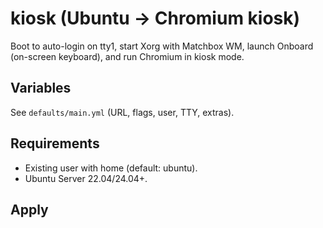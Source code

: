 # kiosk (Ubuntu → Chromium kiosk)

Boot to auto-login on tty1, start Xorg with Matchbox WM, launch Onboard (on-screen keyboard),
and run Chromium in kiosk mode.

## Variables

See `defaults/main.yml` (URL, flags, user, TTY, extras).

## Requirements

- Existing user with home (default: ubuntu).
- Ubuntu Server 22.04/24.04+.

## Apply
